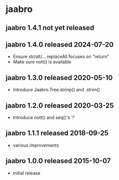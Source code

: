 
# jaabro


## jaabro 1.4.1 not yet released


## jaabro 1.4.0 released 2024-07-20

* Ensure str/alt/... replaceAll focuses on "return"
* Make sure nott() is available


## jaabro 1.3.0 released 2020-05-10

* Introduce Jaabro.Tree.strinp() and .strim()


## jaabro 1.2.0 released 2020-03-25

* Introduce nott() and seq()'s '!'


## jaabro 1.1.1 released 2018-09-25

* various improvements


## jaabro 1.0.0 released 2015-10-07

* initial release


